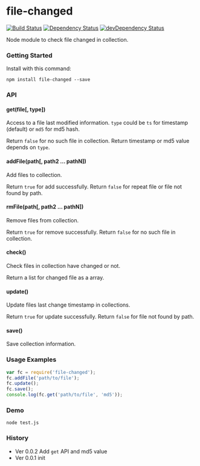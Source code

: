 # file-changed

[![Build Status](https://travis-ci.org/poppinlp/file-changed.png?branch=master)](https://travis-ci.org/poppinlp/file-changed)
[![Dependency Status](https://david-dm.org/poppinlp/file-changed.svg)](https://david-dm.org/poppinlp/file-changed)
[![devDependency Status](https://david-dm.org/poppinlp/file-changed/dev-status.svg)](https://david-dm.org/poppinlp/file-changed#info=devDependencies)

Node module to check file changed in collection.

### Getting Started

Install with this command:

```shell
npm install file-changed --save
```

### API

#### get(file[, type])

Access to a file last modified information. `type` could be `ts` for timestamp (default) or `md5` for md5 hash.

Return `false` for no such file in collection. Return timestamp or md5 value depends on `type`.

#### addFile(path[, path2 ... pathN])

Add files to collection.

Return `true` for add successfully. Return `false` for repeat file or file not found by path.

#### rmFile(path[, path2 ... pathN])

Remove files from collection.

Return `true` for remove successfully. Return `false` for no such file in collection.

#### check()

Check files in collection have changed or not.

Return a list for changed file as a array.

#### update()

Update files last change timestamp in collections.

Return `true` for update successfully. Return `false` for file not found by path.

#### save()

Save collection information.

### Usage Examples

```js
var fc = require('file-changed');
fc.addFile('path/to/file');
fc.update();
fc.save();
console.log(fc.get('path/to/file', 'md5'));
```

### Demo

```shell
node test.js
```

### History

- Ver 0.0.2 Add `get` API and md5 value
- Ver 0.0.1 init
